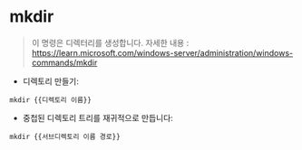 # mkdir

> 이 명령은 디렉터리를 생성합니다.
> 자세한 내용 : <https://learn.microsoft.com/windows-server/administration/windows-commands/mkdir>

- 디렉토리 만들기:

`mkdir {{디렉토리 이름}}`

- 중첩된 디렉토리 트리를 재귀적으로 만듭니다:

`mkdir {{서브디렉토리 이름 경로}}`